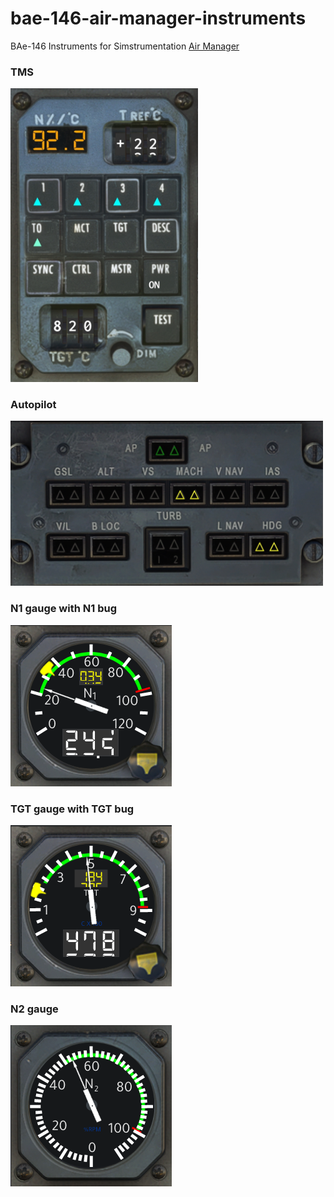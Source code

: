 # bae-146-air-manager-instruments
BAe-146 Instruments for Simstrumentation [Air Manager](https://siminnovations.com/3-about-air-manager)

### TMS
<img src="https://raw.githubusercontent.com/callebstrom/bae-146-air-manager-instruments/master/src/tms/preview.png" width="300" />

### Autopilot
<img src="https://raw.githubusercontent.com/callebstrom/bae-146-air-manager-instruments/master/src/autopilot/preview.png" width="500" />

### N1 gauge with N1 bug
![preview](https://github.com/callebstrom/bae-146-air-manager-instruments/raw/master/src/n1_gauge/preview.png)

### TGT gauge with TGT bug
![preview](https://github.com/callebstrom/bae-146-air-manager-instruments/raw/master/src/tgt_gauge/preview.png)

### N2 gauge
![preview](https://github.com/callebstrom/bae-146-air-manager-instruments/raw/master/src/n2_gauge/preview.png)
